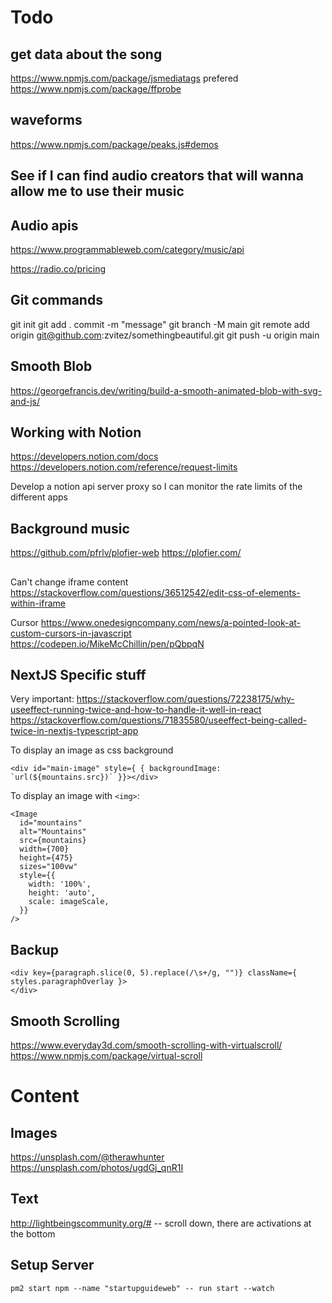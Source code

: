 # Todo

## get data about the song
https://www.npmjs.com/package/jsmediatags prefered 
https://www.npmjs.com/package/ffprobe

## waveforms
https://www.npmjs.com/package/peaks.js#demos

## See if I can find audio creators that will wanna allow me to use their music

## Audio apis
https://www.programmableweb.com/category/music/api

https://radio.co/pricing

## Git commands
git init
git add .
commit -m "message"
git branch -M main
git remote add origin git@github.com:zvitez/somethingbeautiful.git
git push -u origin main

## Smooth Blob
https://georgefrancis.dev/writing/build-a-smooth-animated-blob-with-svg-and-js/

## Working with Notion
https://developers.notion.com/docs
https://developers.notion.com/reference/request-limits

Develop a notion api server proxy so I can monitor the rate limits of the different apps


## Background music
https://github.com/pfrlv/plofier-web
https://plofier.com/


##
Can't change iframe content
https://stackoverflow.com/questions/36512542/edit-css-of-elements-within-iframe

Cursor
https://www.onedesigncompany.com/news/a-pointed-look-at-custom-cursors-in-javascript
https://codepen.io/MikeMcChillin/pen/pQbpqN

## NextJS Specific stuff

Very important:
https://stackoverflow.com/questions/72238175/why-useeffect-running-twice-and-how-to-handle-it-well-in-react
https://stackoverflow.com/questions/71835580/useeffect-being-called-twice-in-nextjs-typescript-app

To display an image as css background
```
<div id="main-image" style={ { backgroundImage: `url(${mountains.src})` }}></div>        
```

To display an image with `<img>`:
```
<Image
  id="mountains"
  alt="Mountains"
  src={mountains}
  width={700}
  height={475}
  sizes="100vw"
  style={{
    width: '100%',
    height: 'auto',
    scale: imageScale,
  }}
/>
```

## Backup
```
<div key={paragraph.slice(0, 5).replace(/\s+/g, "")} className={ styles.paragraphOverlay }>
</div>
```

## Smooth Scrolling
https://www.everyday3d.com/smooth-scrolling-with-virtualscroll/
https://www.npmjs.com/package/virtual-scroll

# Content

## Images
https://unsplash.com/@therawhunter
https://unsplash.com/photos/ugdGj_qnR1I

## Text
http://lightbeingscommunity.org/# -- scroll down, there are activations at the bottom

## Setup Server
```
pm2 start npm --name "startupguideweb" -- run start --watch
```


